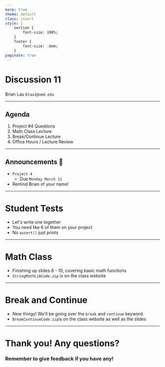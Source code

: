 ```yaml
---
marp: true
theme: default
class: invert
style: |
    section {
        font-size: 180%;
    }
    footer {
        font-size: .6em;
    }
paginate: true
---
```

<!-- 
_paginate: false
_class: invert
-->

# <!--fit--> Discussion 11
<!-- 
_footer: "Credits to Adit Bala for his Marp template"
-->

### 

Brian Lau
`blau1@umd.edu`

---
## Agenda
<!-- 
_footer: "Slides available at [`beelau.vercel.app`](https://beelau.vercel.app)"
-->
1. Project #4 Questions
2. Math Class Lecture
3. Break/Continue Lecture
3. Office Hours / Lecture Review
---
## Announcements :mega:
- `Project 4`
    - Due `Monday March 11`
- Remind Brian of your name!

---

# Student Tests
- Let's write one together
- You need like 6 of them on your project
- No `assert()` just prints

---
# Math Class
- Finishing up slides 8 - 10, covering basic math functions
- `StringMathLibCode.zip` is on the class website
---

# Break and Continue
- New things! We'll be going over the `break` and `continue` keyword.
- `BreakContinueCode.zip`is on the class website as well as the slides
---
# Thank you! Any questions?

### Remember to give feedback if you have any!

